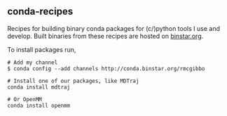 conda-recipes
-------------

Recipes for building binary conda packages for (c/)python tools I use and develop. Built binaries from these recipes are hosted on [binstar.org](https://binstar.org/rmcgibbo).

To install packages run,

```
# Add my channel
$ conda config --add channels http://conda.binstar.org/rmcgibbo

# Install one of our packages, like MDTraj
conda install mdtraj

# Or OpenMM
conda install openmm
```

